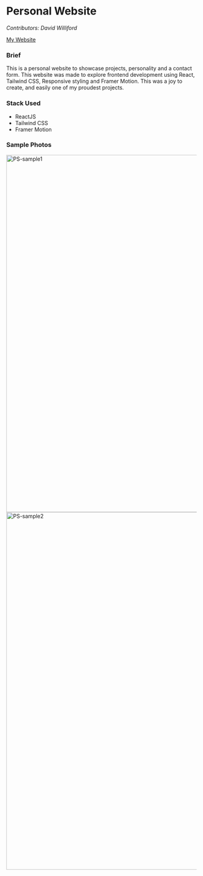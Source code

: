 # Personal Website 
*Contributors: David Williford*

[My Website](https://davidwilliford.dev)

### Brief
This is a personal website to showcase projects, personality and a contact form. This website was made to explore frontend development using React, Tailwind CSS, Responsive styling and Framer Motion. This was a joy to create, and easily one of my proudest projects.

### Stack Used
* ReactJS
* Tailwind CSS
* Framer Motion

### Sample Photos
<img width="946" alt="PS-sample1" src="https://user-images.githubusercontent.com/92596851/229868591-d671e35b-aba7-42e3-aa95-37532a6ea78f.png">
<img width="947" alt="PS-sample2" src="https://user-images.githubusercontent.com/92596851/229868594-705d5543-c2be-405d-a5bc-225a766e7bea.png">
